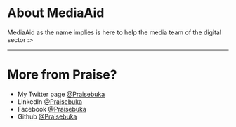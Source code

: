 #  About MediaAid

MediaAid as the name implies is here to help the media team of the digital sector :>

- - - - -

# More from Praise?

- My Twitter page [@Praisebuka](https://x.com/praisebuka)
- LinkedIn [@Praisebuka](https://www.linkedin.com/in/praisebuka)
- Facebook [@Praisebuka](https://www.facebook.com/praisebuka)
- Github [@Praisebuka](https://www.github.com/Praisebuka)

